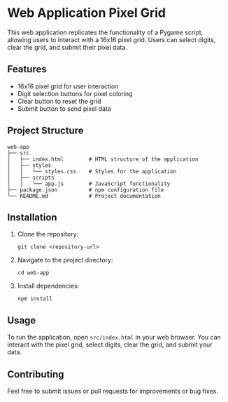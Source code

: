 # Web Application Pixel Grid

This web application replicates the functionality of a Pygame script, allowing users to interact with a 16x16 pixel grid. Users can select digits, clear the grid, and submit their pixel data.

## Features

- 16x16 pixel grid for user interaction
- Digit selection buttons for pixel coloring
- Clear button to reset the grid
- Submit button to send pixel data

## Project Structure

```
web-app
├── src
│   ├── index.html        # HTML structure of the application
│   ├── styles
│   │   └── styles.css    # Styles for the application
│   ├── scripts
│   │   └── app.js        # JavaScript functionality
├── package.json          # npm configuration file
└── README.md             # Project documentation
```

## Installation

1. Clone the repository:
   ```
   git clone <repository-url>
   ```
2. Navigate to the project directory:
   ```
   cd web-app
   ```
3. Install dependencies:
   ```
   npm install
   ```

## Usage

To run the application, open `src/index.html` in your web browser. You can interact with the pixel grid, select digits, clear the grid, and submit your data.

## Contributing

Feel free to submit issues or pull requests for improvements or bug fixes.
